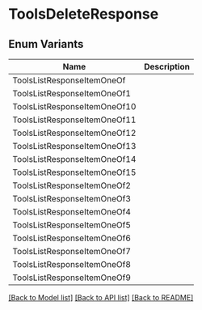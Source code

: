# ToolsDeleteResponse

## Enum Variants

| Name | Description |
|---- | -----|
| ToolsListResponseItemOneOf |  |
| ToolsListResponseItemOneOf1 |  |
| ToolsListResponseItemOneOf10 |  |
| ToolsListResponseItemOneOf11 |  |
| ToolsListResponseItemOneOf12 |  |
| ToolsListResponseItemOneOf13 |  |
| ToolsListResponseItemOneOf14 |  |
| ToolsListResponseItemOneOf15 |  |
| ToolsListResponseItemOneOf2 |  |
| ToolsListResponseItemOneOf3 |  |
| ToolsListResponseItemOneOf4 |  |
| ToolsListResponseItemOneOf5 |  |
| ToolsListResponseItemOneOf6 |  |
| ToolsListResponseItemOneOf7 |  |
| ToolsListResponseItemOneOf8 |  |
| ToolsListResponseItemOneOf9 |  |

[[Back to Model list]](../README.md#documentation-for-models) [[Back to API list]](../README.md#documentation-for-api-endpoints) [[Back to README]](../README.md)


